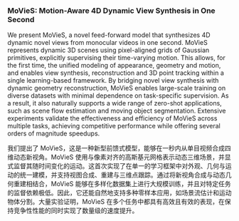 ### MoVieS: Motion-Aware 4D Dynamic View Synthesis in One Second

We present MoVieS, a novel feed-forward model that synthesizes 4D dynamic novel views from monocular videos in one second. MoVieS represents dynamic 3D scenes using pixel-aligned grids of Gaussian primitives, explicitly supervising their time-varying motion. This allows, for the first time, the unified modeling of appearance, geometry and motion, and enables view synthesis, reconstruction and 3D point tracking within a single learning-based framework. By bridging novel view synthesis with dynamic geometry reconstruction, MoVieS enables large-scale training on diverse datasets with minimal dependence on task-specific supervision. As a result, it also naturally supports a wide range of zero-shot applications, such as scene flow estimation and moving object segmentation. Extensive experiments validate the effectiveness and efficiency of MoVieS across multiple tasks, achieving competitive performance while offering several orders of magnitude speedups.

我们提出了 MoVieS，这是一种新型前馈式模型，能够在一秒内从单目视频合成四维动态新视角。MoVieS 使用与像素对齐的高斯基元网格表示动态三维场景，并显式监督其随时间变化的运动。这首次实现了在单一的学习框架中对外观、几何与运动的统一建模，并支持视图合成、重建与三维点跟踪。通过将新视角合成与动态几何重建相结合，MoVieS 能够在多样化数据集上进行大规模训练，并且对特定任务的监督依赖极低。因此，它还能自然地支持多种零样本应用，如场景流估计和运动物体分割。大量实验证明，MoVieS 在多个任务中都具有高效且有效的表现，在保持竞争性性能的同时实现了数量级的速度提升。

